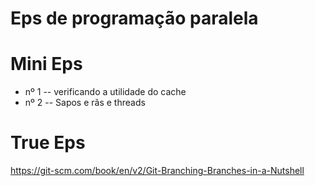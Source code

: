 # Eps de programação paralela

# Mini Eps

- nº 1 -- verificando a utilidade do cache
- nº 2 -- Sapos e rãs e threads

# True Eps
https://git-scm.com/book/en/v2/Git-Branching-Branches-in-a-Nutshell
